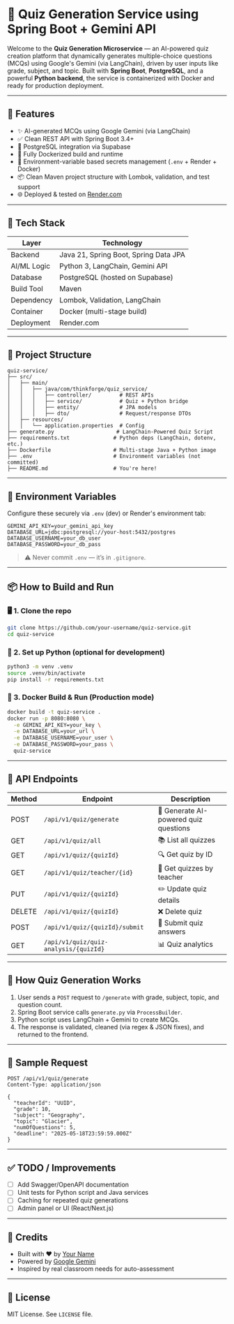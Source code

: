 # 🧠 Quiz Generation Service using Spring Boot + Gemini API

Welcome to the **Quiz Generation Microservice** — an AI-powered quiz creation platform that dynamically generates multiple-choice questions (MCQs) using Google's Gemini (via LangChain), driven by user inputs like grade, subject, and topic. Built with **Spring Boot**, **PostgreSQL**, and a powerful **Python backend**, the service is containerized with Docker and ready for production deployment.

---

## 🚀 Features

- ✨ AI-generated MCQs using Google Gemini (via LangChain)
- ✅ Clean REST API with Spring Boot 3.4+
- 🐘 PostgreSQL integration via Supabase
- 🐳 Fully Dockerized build and runtime
- 🔐 Environment-variable based secrets management (`.env` + Render + Docker)
- 📦 Clean Maven project structure with Lombok, validation, and test support
- 🌐 Deployed & tested on [Render.com](https://render.com)

---

## 🧱 Tech Stack

| Layer        | Technology                            |
|--------------|----------------------------------------|
| Backend      | Java 21, Spring Boot, Spring Data JPA |
| AI/ML Logic  | Python 3, LangChain, Gemini API       |
| Database     | PostgreSQL (hosted on Supabase)       |
| Build Tool   | Maven                                 |
| Dependency   | Lombok, Validation, LangChain         |
| Container    | Docker (multi-stage build)            |
| Deployment   | Render.com                            |

---

## 📁 Project Structure

```
quiz-service/
├── src/
│   ├── main/
│   │   ├── java/com/thinkforge/quiz_service/
│   │   │   ├── controller/         # REST APIs
│   │   │   ├── service/            # Quiz + Python bridge
│   │   │   ├── entity/             # JPA models
│   │   │   ├── dto/                # Request/response DTOs
│   ├── resources/
│   │   └── application.properties  # Config
├── generate.py                    # LangChain-Powered Quiz Script
├── requirements.txt              # Python deps (LangChain, dotenv, etc.)
├── Dockerfile                    # Multi-stage Java + Python image
├── .env                          # Environment variables (not committed)
├── README.md                     # You're here!
```

---

## 🔐 Environment Variables

Configure these securely via `.env` (dev) or Render's environment tab:

```
GEMINI_API_KEY=your_gemini_api_key
DATABASE_URL=jdbc:postgresql://your-host:5432/postgres
DATABASE_USERNAME=your_db_user
DATABASE_PASSWORD=your_db_pass
```

> ⚠️ Never commit `.env` — it’s in `.gitignore`.

---

## 📦 How to Build and Run

### 🖥️ 1. Clone the repo

```bash
git clone https://github.com/your-username/quiz-service.git
cd quiz-service
```

### 🐍 2. Set up Python (optional for development)

```bash
python3 -m venv .venv
source .venv/bin/activate
pip install -r requirements.txt
```

### 🐳 3. Docker Build & Run (Production mode)

```bash
docker build -t quiz-service .
docker run -p 8080:8080 \
  -e GEMINI_API_KEY=your_key \
  -e DATABASE_URL=your_url \
  -e DATABASE_USERNAME=your_user \
  -e DATABASE_PASSWORD=your_pass \
  quiz-service
```

---

## 🔗 API Endpoints

| Method | Endpoint                       | Description                             |
|--------|--------------------------------|-----------------------------------------|
| POST   | `/api/v1/quiz/generate`        | 🧠 Generate AI-powered quiz questions    |
| GET    | `/api/v1/quiz/all`             | 📚 List all quizzes                     |
| GET    | `/api/v1/quiz/{quizId}`        | 🔍 Get quiz by ID                       |
| GET    | `/api/v1/quiz/teacher/{id}`    | 👤 Get quizzes by teacher               |
| PUT    | `/api/v1/quiz/{quizId}`        | ✏️ Update quiz details                  |
| DELETE | `/api/v1/quiz/{quizId}`        | ❌ Delete quiz                          |
| POST   | `/api/v1/quiz/{quizId}/submit` | 📝 Submit quiz answers                  |
| GET    | `/api/v1/quiz/quiz-analysis/{quizId}` | 📊 Quiz analytics                   |

---

## 🧠 How Quiz Generation Works

1. User sends a `POST` request to `/generate` with grade, subject, topic, and question count.
2. Spring Boot service calls `generate.py` via `ProcessBuilder`.
3. Python script uses LangChain + Gemini to create MCQs.
4. The response is validated, cleaned (via regex & JSON fixes), and returned to the frontend.

---

## 🧪 Sample Request

```http
POST /api/v1/quiz/generate
Content-Type: application/json

{
  "teacherId": "UUID",
  "grade": 10,
  "subject": "Geography",
  "topic": "Glacier",
  "numOfQuestions": 5,
  "deadline": "2025-05-18T23:59:59.000Z"
}
```

---

## ✅ TODO / Improvements

- [ ] Add Swagger/OpenAPI documentation
- [ ] Unit tests for Python script and Java services
- [ ] Caching for repeated quiz generations
- [ ] Admin panel or UI (React/Next.js)

---

## 🙏 Credits

- Built with ❤️ by [Your Name](https://github.com/your-username)
- Powered by [Google Gemini](https://ai.google.dev/)
- Inspired by real classroom needs for auto-assessment

---

## 📄 License

MIT License. See `LICENSE` file.
